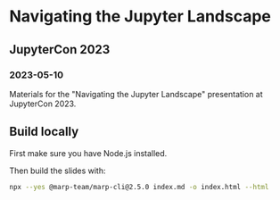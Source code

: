 # Navigating the Jupyter Landscape

## JupyterCon 2023

### 2023-05-10

Materials for the "Navigating the Jupyter Landscape" presentation at JupyterCon 2023.

## Build locally

First make sure you have Node.js installed.

Then build the slides with:

```bash
npx --yes @marp-team/marp-cli@2.5.0 index.md -o index.html --html
```
